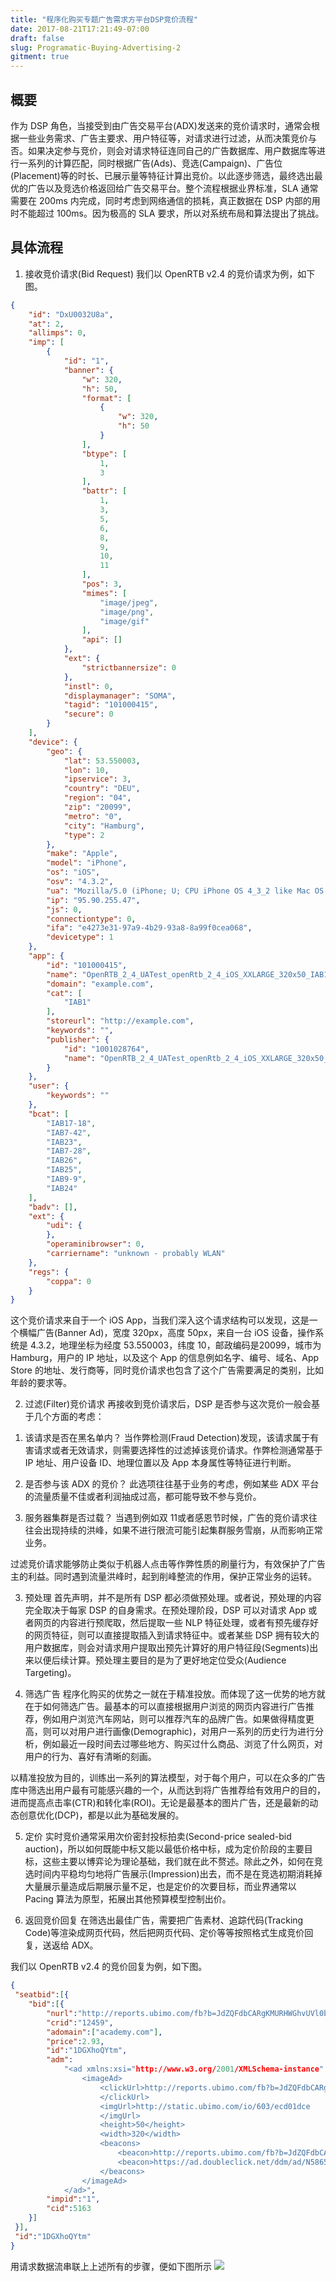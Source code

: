 ```yaml
---
title: "程序化购买专题广告需求方平台DSP竞价流程"
date: 2017-08-21T17:21:49-07:00
draft: false
slug: Programatic-Buying-Advertising-2
gitment: true
---
```

## 概要
作为 DSP 角色，当接受到由广告交易平台(ADX)发送来的竞价请求时，通常会根据一些业务需求、广告主要求、用户特征等，对请求进行过滤，从而决策竞价与否。如果决定参与竞价，则会对请求特征连同自己的广告数据库、用户数据库等进行一系列的计算匹配，同时根据广告(Ads)、竞选(Campaign)、广告位(Placement)等的时长、已展示量等特征计算出竞价。以此逐步筛选，最终选出最优的广告以及竞选价格返回给广告交易平台。整个流程根据业界标准，SLA 通常需要在 200ms 内完成，同时考虑到网络通信的损耗，真正数据在 DSP 内部的用时不能超过 100ms。因为极高的 SLA 要求，所以对系统布局和算法提出了挑战。

## 具体流程
1. 接收竞价请求(Bid Request)
我们以 OpenRTB v2.4 的竞价请求为例，如下图。

```json
{
    "id": "DxU0032U8a",
    "at": 2,
    "allimps": 0,
    "imp": [
        {
            "id": "1",
            "banner": {
                "w": 320,
                "h": 50,
                "format": [
                    {
                        "w": 320,
                        "h": 50
                    }
                ],
                "btype": [
                    1,
                    3
                ],
                "battr": [
                    1,
                    3,
                    5,
                    6,
                    8,
                    9,
                    10,
                    11
                ],
                "pos": 3,
                "mimes": [
                    "image/jpeg",
                    "image/png",
                    "image/gif"
                ],
                "api": []
            },
            "ext": {
                "strictbannersize": 0
            },
            "instl": 0,
            "displaymanager": "SOMA",
            "tagid": "101000415",
            "secure": 0
        }
    ],
    "device": {
        "geo": {
            "lat": 53.550003,
            "lon": 10,
            "ipservice": 3,
            "country": "DEU",
            "region": "04",
            "zip": "20099",
            "metro": "0",
            "city": "Hamburg",
            "type": 2
        },
        "make": "Apple",
        "model": "iPhone",
        "os": "iOS",
        "osv": "4.3.2",
        "ua": "Mozilla/5.0 (iPhone; U; CPU iPhone OS 4_3_2 like Mac OS X; en-us) AppleWebKit/533.17.9 (KHTML, like Gecko) Version/5.0.2 Mobile/8H7 Safari/6533.18.5",
        "ip": "95.90.255.47",
        "js": 0,
        "connectiontype": 0,
        "ifa": "e4273e31-97a9-4b29-93a8-8a99f0cea068",
        "devicetype": 1
    },
    "app": {
        "id": "101000415",
        "name": "OpenRTB_2_4_UATest_openRtb_2_4_iOS_XXLARGE_320x50_IAB1",
        "domain": "example.com",
        "cat": [
            "IAB1"
        ],
        "storeurl": "http://example.com",
        "keywords": "",
        "publisher": {
            "id": "1001028764",
            "name": "OpenRTB_2_4_UATest_openRtb_2_4_iOS_XXLARGE_320x50_IAB1"
        }
    },
    "user": {
        "keywords": ""
    },
    "bcat": [
        "IAB17-18",
        "IAB7-42",
        "IAB23",
        "IAB7-28",
        "IAB26",
        "IAB25",
        "IAB9-9",
        "IAB24"
    ],
    "badv": [],
    "ext": {
        "udi": {
        },
        "operaminibrowser": 0,
        "carriername": "unknown - probably WLAN"
    },
    "regs": {
        "coppa": 0
    }
}
```
这个竞价请求来自于一个 iOS App，当我们深入这个请求结构可以发现，这是一个横幅广告(Banner Ad)，宽度 320px，高度 50px，来自一台 iOS 设备，操作系统是 4.3.2，地理坐标为经度 53.550003，纬度 10，邮政编码是20099，城市为Hamburg，用户的 IP 地址，以及这个 App 的信息例如名字、编号、域名、App Store 的地址、发行商等，同时竞价请求也包含了这个广告需要满足的类别，比如年龄的要求等。

2. 过滤(Filter)竞价请求
再接收到竞价请求后，DSP 是否参与这次竞价一般会基于几个方面的考虑：

1) 该请求是否在黑名单内？
当作弊检测(Fraud Detection)发现，该请求属于有害请求或者无效请求，则需要选择性的过滤掉该竞价请求。作弊检测通常基于 IP 地址、用户设备 ID、地理位置以及 App 本身属性等特征进行判断。

2) 是否参与该 ADX 的竞价？
此选项往往基于业务的考虑，例如某些 ADX 平台的流量质量不佳或者利润抽成过高，都可能导致不参与竞价。

3) 服务器集群是否过载？
当遇到例如双 11或者感恩节时候，广告的竞价请求往往会出现持续的洪峰，如果不进行限流可能引起集群服务雪崩，从而影响正常业务。

过滤竞价请求能够防止类似于机器人点击等作弊性质的刷量行为，有效保护了广告主的利益。同时遇到流量洪峰时，起到削峰整流的作用，保护正常业务的运转。

3. 预处理
首先声明，并不是所有 DSP 都必须做预处理。或者说，预处理的内容完全取决于每家 DSP 的自身需求。在预处理阶段，DSP 可以对请求 App 或者网页的内容进行预爬取，然后提取一些 NLP 特征处理，或者有预先缓存好的网页特征，则可以直接提取插入到请求特征中。或者某些 DSP 拥有较大的用户数据库，则会对请求用户提取出预先计算好的用户特征段(Segments)出来以便后续计算。预处理主要目的是为了更好地定位受众(Audience Targeting)。

4. 筛选广告
程序化购买的优势之一就在于精准投放。而体现了这一优势的地方就在于如何筛选广告。最基本的可以直接根据用户浏览的网页内容进行广告推荐，例如用户浏览汽车网站，则可以推荐汽车的品牌广告。如果做得精度更高，则可以对用户进行画像(Demographic)，对用户一系列的历史行为进行分析，例如最近一段时间去过哪些地方、购买过什么商品、浏览了什么网页，对用户的行为、喜好有清晰的刻画。

以精准投放为目的，训练出一系列的算法模型，对于每个用户，可以在众多的广告库中筛选出用户最有可能感兴趣的一个，从而达到将广告推荐给有效用户的目的，进而提高点击率(CTR)和转化率(ROI)。无论是最基本的图片广告，还是最新的动态创意优化(DCP)，都是以此为基础发展的。

5. 定价
实时竞价通常采用次价密封投标拍卖(Second-price sealed-bid auction)，所以如何既能中标又能以最低价格中标，成为定价阶段的主要目标，这些主要以博弈论为理论基础，我们就在此不赘述。除此之外，如何在竞选时间内平稳均匀地将广告展示(Impression)出去，而不是在竞选初期消耗掉大量展示量造成后期展示量不足，也是定价的次要目标，而业界通常以 Pacing 算法为原型，拓展出其他预算模型控制出价。

6. 返回竞价回复
在筛选出最佳广告，需要把广告素材、追踪代码(Tracking Code)等渲染成网页代码，然后把网页代码、定价等等按照格式生成竞价回复，送返给 ADX。

我们以 OpenRTB v2.4 的竞价回复为例，如下图。

```json
{
 "seatbid":[{
    "bid":[{
        "nurl":"http://reports.ubimo.com/fb?b=JdZQFdbCARgKMURHWGhvUVl0bSMBJeAhAA&c=MTo6&wp=${AUCTION_PRICE}",
        "crid":"12459",
        "adomain":["academy.com"],
        "price":2.93,
        "id":"1DGXhoQYtm",
        "adm":
            "<ad xmlns:xsi="http://www.w3.org/2001/XMLSchema-instance" xsi:noNamespaceSchemaLocation="smaato_ad_v0.9.xsd" modelVersion="0.9">
                <imageAd>
                    <clickUrl>http://reports.ubimo.com/fb?b=JdZQFdbCARgKMURHWGhvUVl0bSMBJeAhAA&amp;c=Mzo6&amp;t=https%3A%2F%2Fad.doubleclick.net%2Fddm%2Fclk%2F292804678%3B119963336%3Bw%3Fhttp%3A%2F%2Fwww.academy.com%2Fwebapp%2Fwcs%2Fstores%2Fservlet%2FContainer_10151_10051_-1_%3Fname%3DOfficial_Rules%26uv%3Dvanity%3Aofficialrules
                    </clickUrl>
                    <imgUrl>http://static.ubimo.com/io/603/ecd01dce
                    </imgUrl>
                    <height>50</height>
                    <width>320</width>
                    <beacons>
                        <beacon>http://reports.ubimo.com/fb?b=JdZQFdbCARgKMURHWGhvUVl0bSMBJeAhAA&amp;c=Mjo6</beacon>
                        <beacon>https://ad.doubleclick.net/ddm/ad/N5865.276855.MOBILEFUSE/B8852634.119963336;sz=1x1;ord=1436319256367</beacon>
                    </beacons>
                </imageAd>
            </ad>",
        "impid":"1",
        "cid":5163
    }]
 }],
 "id":"1DGXhoQYtm"
}
```

用请求数据流串联上上述所有的步骤，便如下图所示
![](https://res.cloudinary.com/darrenxyli/image/upload/v1532982134/E5_B9_BF_E5_91_8A_E9_9C_80_E6_B1_82_E6_96_B9_E5_B9_B3_E5_8F_B0-DSP-_E7_AB_9E_E4_BB_B7_E6_B5_81_E7_A8_8B.png)


